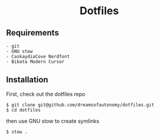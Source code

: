<div align="center">
  <h1>Dotfiles</h1>
</div>

## Requirements

    - git
    - GNU stow
    - CaskaydiaCove Nerdfont
    - Bibata Modern Cursor

## Installation

First, check out the dotfiles repo

```
$ git clone git@github.com/dreamsofautonomy/dotfiles.git
$ cd dotfiles
```

then use GNU stow to create symlinks

```
$ stow .
```
